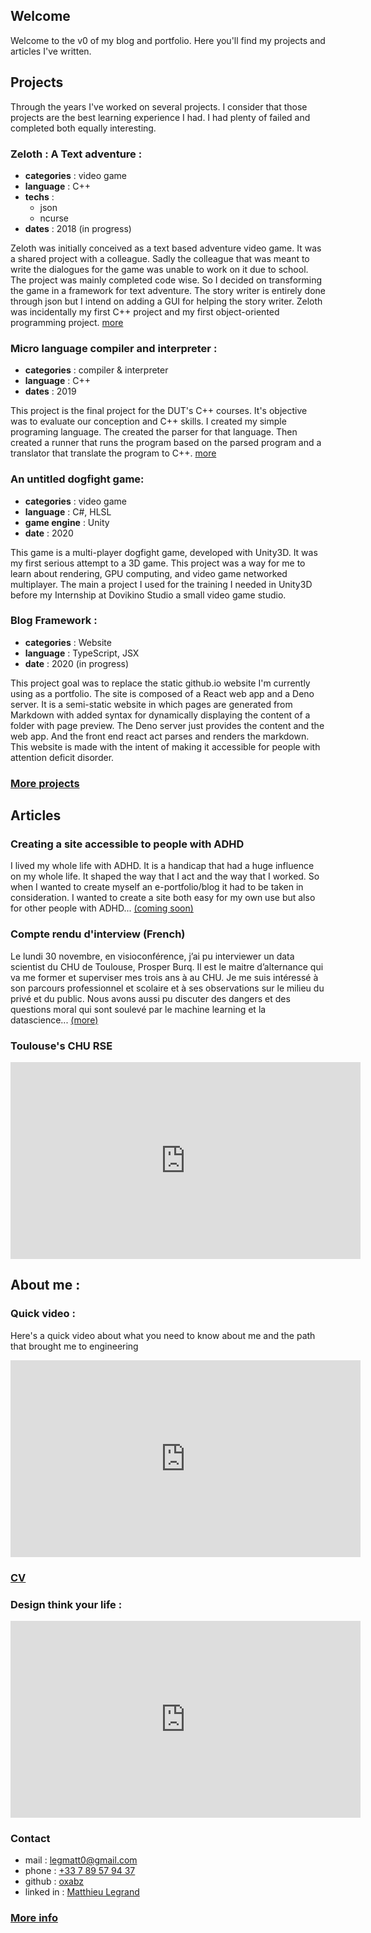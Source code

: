 
<script src="https://kit.fontawesome.com/0b50565179.js" crossorigin="anonymous"></script>
## Welcome

Welcome to the v0 of my blog and portfolio. Here you'll find my projects and articles I've written. 

## <i class="fas fa-code"></i> Projects

Through the years I've worked on several projects. I consider that those projects are the best learning experience I had. I had plenty of failed and completed both equally interesting.

### Zeloth : A Text adventure :
- **categories** : video game
- **language** : C++
- **techs** : 
  - json
  - ncurse
- **dates** : 2018 (in progress)

Zeloth was initially conceived as a text based adventure video game. It was a shared project with a colleague. Sadly the colleague that was meant to write the dialogues for the game was unable to work on it due to school.
The project was mainly completed code wise. So I decided on transforming the game in a framework for text adventure. The story writer is entirely done through json but I intend on adding a GUI for helping the story writer.
Zeloth was incidentally my first C++ project and my first object-oriented programming project. 
[more](https://github.com/oxabz/Zeloth-text-adventure)

### Micro language compiler and interpreter :
- **categories** : compiler & interpreter
- **language** : C++
- **dates** : 2019

This project is the final project for the DUT's C++ courses. It's objective was to evaluate our conception and C++ skills. 
I created my simple programing language. The created the parser for that language. Then created a runner that runs the program based on the parsed program and a translator that translate the program to C++.
[more](https://github.com/oxabz/Projet-IUT-S3-CPP)

### An untitled dogfight game: 
- **categories** : video game
- **language** : C#, HLSL 
- **game engine** : Unity
- **date** : 2020

This game is a multi-player dogfight game, developed with Unity3D. It was my first serious attempt to a 3D game. This project was a way for me to learn about rendering, GPU computing, and video game networked multiplayer. The main a project I used for the training I needed in Unity3D before my Internship at Dovikino Studio a small video game studio.

### Blog Framework :
- **categories** : Website
- **language** : TypeScript, JSX
- **date** : 2020 (in progress)

This project goal was to replace the static github.io website I'm currently using as a portfolio. The site is composed of a React web app and  a Deno server. It is a semi-static website in which pages are generated from Markdown with added syntax for dynamically displaying the content of a folder with page preview. The Deno server just provides the content and the web app. And the front end react act parses and renders the markdown. This website is made with the intent of making it accessible for people with attention deficit disorder. 

### [More projects](https://github.com/oxabz/Projet-IUT-S3-CPP)  

## <i class="fas fa-file-alt"></i> Articles 

### Creating a site accessible to people with ADHD
I lived my whole life with ADHD. It is a handicap that had a huge influence on my whole life. It shaped the way that I act and the way that I worked. So when I wanted to create myself an e-portfolio/blog it had to be taken in consideration. I wanted to create a site both easy for my own use but also for other people with ADHD... [(coming soon)]()

### Compte rendu d'interview (French)
Le lundi 30 novembre, en visioconférence, j’ai pu interviewer un data scientist du CHU de Toulouse, Prosper Burq. Il est le maitre d’alternance qui va me former et superviser mes trois ans à au CHU. Je me suis intéressé à son parcours professionnel et scolaire et à ses observations sur le milieu du privé et du public. Nous avons aussi pu discuter des dangers et des questions moral qui sont soulevé par le machine learning et la datascience... [(more)](compte-rendu.md)

### Toulouse's CHU RSE
<iframe width="560" height="315" src="https://www.youtube.com/embed/wp6y4eUqUmk" frameborder="0" allow="accelerometer; autoplay; clipboard-write; encrypted-media; gyroscope; picture-in-picture" allowfullscreen></iframe>

## <i class="fas fa-user"></i> About me :
### <i class="fab fa-youtube"></i>Quick video : 

Here's  a quick video about what you need to know about me and the path that brought me to engineering
<iframe width="560" height="315" src="https://www.youtube.com/embed/gpW697RPubA" frameborder="0" allow="accelerometer; autoplay; clipboard-write; encrypted-media; gyroscope; picture-in-picture" allowfullscreen></iframe>

### [CV](CV.pdf)

### Design think your life : 

<iframe width="560" height="315" src="https://www.youtube.com/embed/Aj77z_Co-mg" title="YouTube video player" frameborder="0" allow="accelerometer; autoplay; clipboard-write; encrypted-media; gyroscope; picture-in-picture" allowfullscreen></iframe>

### <i class="fas fa-share-alt"></i> Contact
- <i class="fa fa-envelope"></i> mail : [legmatt0@gmail.com](mailto:legmatt0@gmail.com)
- <i class="fa fa-mobile"></i> phone : [+33 7 89 57 94 37](tel:+33-7-89-57-94-37)
- <i class="fab fa-github"></i> github : [oxabz](https://github.com/oxabz)
- <i class="fab fa-linkedin"></i> linked in : [Matthieu Legrand](https://www.linkedin.com/in/matthieu-legrand-51a671185/)

### [More info](about.md)
